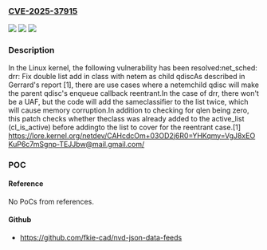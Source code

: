 ### [CVE-2025-37915](https://cve.mitre.org/cgi-bin/cvename.cgi?name=CVE-2025-37915)
![](https://img.shields.io/static/v1?label=Product&message=Linux&color=blue)
![](https://img.shields.io/static/v1?label=Version&message=37d9cf1a3ce35de3df6f7d209bfb1f50cf188cea%3C%202968632880f1792007eedd12eeedf7f6e2b7e9f3%20&color=brighgreen)
![](https://img.shields.io/static/v1?label=Vulnerability&message=n%2Fa&color=brighgreen)

### Description

In the Linux kernel, the following vulnerability has been resolved:net_sched: drr: Fix double list add in class with netem as child qdiscAs described in Gerrard's report [1], there are use cases where a netemchild qdisc will make the parent qdisc's enqueue callback reentrant.In the case of drr, there won't be a UAF, but the code will add the sameclassifier to the list twice, which will cause memory corruption.In addition to checking for qlen being zero, this patch checks whether theclass was already added to the active_list (cl_is_active) before addingto the list to cover for the reentrant case.[1] https://lore.kernel.org/netdev/CAHcdcOm+03OD2j6R0=YHKqmy=VgJ8xEOKuP6c7mSgnp-TEJJbw@mail.gmail.com/

### POC

#### Reference
No PoCs from references.

#### Github
- https://github.com/fkie-cad/nvd-json-data-feeds

